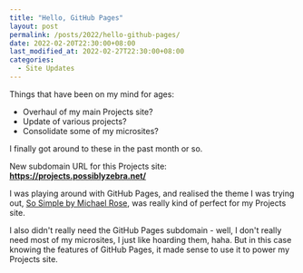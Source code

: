 ```yaml
---
title: "Hello, GitHub Pages"
layout: post
permalink: /posts/2022/hello-github-pages/
date: 2022-02-20T22:30:00+08:00
last_modified_at: 2022-02-27T22:30:00+08:00
categories:
  - Site Updates
---
```


Things that have been on my mind for ages:

* Overhaul of my main Projects site? <i class="em em-heavy_check_mark" aria-role="presentation" aria-label="HEAVY CHECK MARK"></i>  
* Update of various projects? <i class="em em-heavy_check_mark" aria-role="presentation" aria-label="HEAVY CHECK MARK"></i>
* Consolidate some of my microsites? <i class="em em-heavy_check_mark" aria-role="presentation" aria-label="HEAVY CHECK MARK"></i>

I finally got around to these in the past month or so.

New subdomain URL for this Projects site: **https://projects.possiblyzebra.net/**

I was playing around with GitHub Pages, and realised the theme I was trying out, [So Simple by Michael Rose](https://github.com/mmistakes/so-simple-theme), was really kind of perfect for my Projects site.

I also didn't really need the GitHub Pages subdomain - well, I don't really need most of my microsites, I just like hoarding them, haha. But in this case knowing the features of GitHub Pages, it made sense to use it to power my Projects site.
